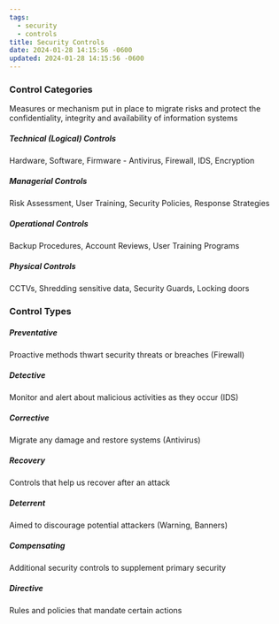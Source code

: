 ```yaml
---
tags:
  - security
  - controls
title: Security Controls
date: 2024-01-28 14:15:56 -0600
updated: 2024-01-28 14:15:56 -0600
---
```


### Control Categories
Measures or mechanism put in place to migrate risks and protect the confidentiality, integrity and availability of information systems

##### Technical (Logical) Controls
Hardware, Software, Firmware - Antivirus, Firewall, IDS, Encryption  

##### Managerial Controls
Risk Assessment, User Training, Security Policies, Response Strategies

##### Operational Controls
Backup Procedures, Account Reviews, User Training Programs  

##### Physical Controls
CCTVs, Shredding sensitive data, Security Guards, Locking doors

### Control Types

##### Preventative
Proactive methods thwart security threats or breaches (Firewall)  

##### Detective
Monitor and alert about malicious activities as they occur (IDS)  

##### Corrective
Migrate any damage and restore systems (Antivirus)  

##### Recovery
Controls that help us recover after an attack

##### Deterrent
Aimed to discourage potential attackers (Warning, Banners)  

##### Compensating
Additional security controls to supplement primary security  

##### Directive
Rules and policies that mandate certain actions
